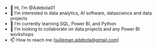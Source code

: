 - 👋 Hi, I’m @Adebola01
- 👀 I’m interested in data analytics, AI software, datascience and data projects
- 🌱 I’m currently learning SQL, Power BI, and Python 
- 💞️ I’m looking to collaborate on data projects and any Power BI workshops  
- 📫 How to reach me  (sulieman.adebola@gmail.com)

<!---
Adebola01/Adebola01 is a ✨ special ✨ repository because its `README.md` (this file) appears on your GitHub profile.
You can click the Preview link to take a look at your changes.
--->
